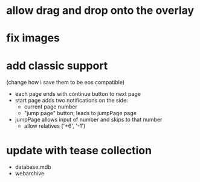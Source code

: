 # allow drag and drop onto the overlay
# fix images
# add classic support 
(change how i save them to be eos compatible)
 - each page ends with continue button to next page
 - start page adds two notifications on the side:
   - current page number
   - "jump page" button; leads to jumpPage page
 - jumpPage allows input of number and skips to that number
   - allow relatives ('+6', '-1')
# update with tease collection
 - database.mdb
 - webarchive